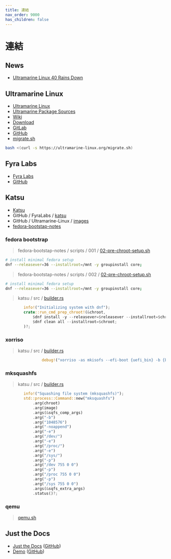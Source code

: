 ```yaml
---
title: 連結
nav_order: 9000
has_children: false
---
```



# 連結




## News

* [Ultramarine Linux 40 Rains Down](https://blog.fyralabs.com/ultramarine-40-release/)




## Ultramarine Linux

* [Ultramarine Linux](https://ultramarine-linux.org/)
* [Ultramarine Package Sources](https://github.com/Ultramarine-Linux/packages)
* [Wiki](https://wiki.ultramarine-linux.org/en/welcome/)
* [Download](https://ultramarine-linux.org/download/)
* [GitLab](https://gitlab.com/ultramarine-linux)
* [GitHub](https://github.com/Ultramarine-Linux)
* [migrate.sh](https://github.com/Ultramarine-Linux/website/blob/main/static/migrate.sh)

``` sh
bash <(curl -s https://ultramarine-linux.org/migrate.sh)
```




## Fyra Labs

* [Fyra Labs](https://fyralabs.com/)
* [GitHub](https://github.com/FyraLabs)



## Katsu

* [Katsu](https://developer.fyralabs.com/katsu)
* GitHub / FyraLabs / [katsu](https://github.com/FyraLabs/katsu)
* GitHub / Ultramarine-Linux /  [images](https://github.com/Ultramarine-Linux/images)
* [fedora-bootstap-notes](https://github.com/zpangwin/fedora-bootstap-notes/tree/main)


### fedora bootstrap

> fedora-bootstap-notes / scripts / 001 / [02-pre-chroot-setup.sh](https://github.com/zpangwin/fedora-bootstap-notes/blob/main/scripts/001/02-pre-chroot-setup.sh#L96-L97)

``` sh
# install minimal fedora setup
dnf --releasever=36 --installroot=/mnt -y groupinstall core;
```

> fedora-bootstap-notes / scripts / 002 / [02-pre-chroot-setup.sh](https://github.com/zpangwin/fedora-bootstap-notes/blob/main/scripts/002/02-pre-chroot-setup.sh#L113-L114)

``` sh
# install minimal fedora setup
dnf --releasever=36 --installroot=/mnt -y groupinstall core;
```


> katsu / src / [builder.rs](https://github.com/FyraLabs/katsu/blob/main/src/builder.rs#L361)

``` rust
		info!("Initializing system with dnf");
		crate::run_cmd_prep_chroot!(&chroot,
			$dnf install -y --releasever=$releasever --installroot=$chroot $[packages] $[options] 2>&1;
			$dnf clean all --installroot=$chroot;
		)?;
```



### xorriso

> katsu / src / [builder.rs](https://github.com/FyraLabs/katsu/blob/main/src/builder.rs#L807)

``` rust
				debug!("xorriso -as mkisofs --efi-boot {uefi_bin} -b {bios_bin} -no-emul-boot -boot-load-size 4 -boot-info-table --efi-boot {uefi_bin} -efi-boot-part --efi-boot-image --protective-msdos-label {root} -volid KATSU-LIVEOS -o {image}", root = tree.display(), image = image.display());
```


### mksquashfs

> katsu / src / [builder.rs](https://github.com/FyraLabs/katsu/blob/main/src/builder.rs#L704)

``` rust
		info!("Squashing file system (mksquashfs)");
		std::process::Command::new("mksquashfs")
			.arg(chroot)
			.arg(image)
			.args(&sqfs_comp_args)
			.arg("-b")
			.arg("1048576")
			.arg("-noappend")
			.arg("-e")
			.arg("/dev/")
			.arg("-e")
			.arg("/proc/")
			.arg("-e")
			.arg("/sys/")
			.arg("-p")
			.arg("/dev 755 0 0")
			.arg("-p")
			.arg("/proc 755 0 0")
			.arg("-p")
			.arg("/sys 755 0 0")
			.args(&sqfs_extra_args)
			.status()?;

```


### qemu

> [qemu.sh](https://github.com/Ultramarine-Linux/images/blob/um41/qemu.sh)




## Just the Docs

* [Just the Docs](https://pmarsceill.github.io/just-the-docs/) ([GitHub](https://github.com/pmarsceill/just-the-docs))
* [Demo](https://pmarsceill.github.io/jtd-remote/) ([GitHub](https://github.com/pmarsceill/jtd-remote))
